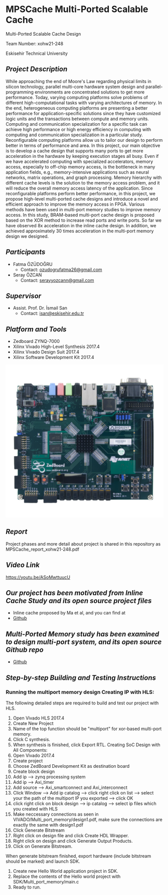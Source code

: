 # MPSCache Multi-Ported Scalable Cache #

Multi-Ported Scalable Cache Design 

Team Number: xohw21-248

Eskisehir Technical University

## **_Project Description_** ##
While approaching the end of Moore's Law regarding physical limits in silicon technology, parallel multi-core hardware system design and parallel-programming environments are concentrated solutions to get more performance. Today, varying computing platforms solve problems of different high-computational tasks with varying architectures of memory. In the end, heterogeneous computing platforms are presenting a better performance for application-specific solutions since they have customized logic units and the transactions between compute and memory units. Computing and communication specialization for a specific task can achieve high performance or high energy efficiency in computing with computing and communication specialization in a particular study. Reconfigurable computing platforms allow us to tailor our design to perform better in terms of performance and area. In this project, our main objective is to develop a cache design that supports many ports to get more acceleration in the hardware by keeping execution stages all busy. Even if we have accelerated computing with specialized accelerators, memory access, especially to off-chip memory access, is the bottleneck in many application fields, e.g., memory-intensive applications such as neural networks, matrix operations, and graph processing. Memory hierarchy with different cache levels is the solution to the memory access problem, and it will reduce the overall memory access latency of the application. Since reconfigurable platforms perform better performance, in this project, we propose high-level multi-ported cache designs and introduce a novel and efficient approach to improve the memory access in FPGA. Various methods have been used in multi-port memory studies to improve memory access. In this study, BRAM-based multi-port cache design is proposed based on the XOR method to increase read ports and write ports. So far we have observed 8x acceleration in the inline cache design. In addition, we achieved approximately 30 times acceleration in the multi-port memory design we designed.


## **_Participants_** ##
- Fatma ÖZÜDOĞRU
  - Contact: ozudogrufatma26@gmail.com
- Seray ÖZCAN
  - Contact: serayyozcann@gmail.com
  
## **_Supervisor_** ##
 - Assist. Prof. Dr. İsmail San
    - Contact: isan@eskisehir.edu.tr
 
## **_Platform and Tools_** ##
- Zedboard ZYNQ-7000
- Xilinx Vivado High-Level Synthesis 2017.4
- Xilinx Vivado Design Suit 2017.4
- Xilinx Software Development Kit 2017.4 


![ZYNQ<3](/HLS/Images/FPGA.png?raw=true "Zynq-7000 ")

## **_Report_** ##
Project phases and more detail about project is shared in this repository as MPSCache_report_xohw21-248.pdf
## **_Video Link_** ##
https://youtu.be/ASoMwttuucU

## **_Our project has been motivated from Inline Cache Study and its open source project files_** ## 

- Inline cache proposed by Ma et al, and you can find at 
- [Github](https://github.com/HLSpolito/SDAccel_kernel_cache)

## **_Multi-Ported Memory study has been examined to design multi-port system,  and its open source Github repo_** ##
- [Github](https://github.com/tomverbeure/multi_port_mem/tree/e9d456f019913c94d2aa2839e199fed50840d09b)



## **_Step-by-step Building and Testing Instructions_** ##

### Running the multiport memory design Creating IP with HLS: ###

 The following detailed steps are required to build and test our project with HLS. 

  1. Open Vivado HLS 2017.4
  2. Create New Project
  3. Name of the top function should be "multiport" for xor-based multi-port memory.
  4. Click C synthesis.
  5. When synthesis is finished, click Export RTL.
Creating SoC Design with All Components:
  1. Open Vivado 2017.4
  2. Create project
  3. Choose ZedBoard Development Kit as destination board
  4. Create block design
  5. Add ip --> zynq processing system
  6. Add ip --> Axi_timer
  7. Add source --> Axi_smartconnect and Axi_interconnect
  8. Click Window --> Add ip catalog --> click right click on list --> select your the path of the multiport IP you exported --> click OK
  9. click right click on block design -->  ip catalog --> select ip files which you created with HLS
  10. Make neccessary connections as seen in VIVADO/Multi_port_memory/design1.pdf, make sure the connections are exactly the same with design1.pdf
  11. Click Generate Bitstream
  12. Right click on design file and click Create HDL Wrapper.
  13. Right click on design and click Generate Output Products.
  14. Click on Generate Bitstream.

When generate bitstream finished, export hardware (include bitstream should be marked) and launch SDK.

  1. Create new Hello World application project in SDK.
  2. Replace the contents of the Hello world project with SDK/Multi_port_memory/main.c
  3. Ready to run.
  

